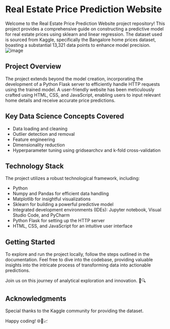# Real Estate Price Prediction Website

Welcome to the Real Estate Price Prediction Website project repository! This project provides a comprehensive guide on constructing a predictive model for real estate prices using sklearn and linear regression. The dataset used is sourced from Kaggle, specifically the Bangalore home prices dataset, boasting a substantial 13,321 data points to enhance model precision.
![image](https://github.com/isanthosh2004/Real_estate_price_predictor/assets/112749784/bee08c11-8fcc-4f66-a858-214c95c51e4d)


## Project Overview

The project extends beyond the model creation, incorporating the development of a Python Flask server to efficiently handle HTTP requests using the trained model. A user-friendly website has been meticulously crafted using HTML, CSS, and JavaScript, enabling users to input relevant home details and receive accurate price predictions.

## Key Data Science Concepts Covered

- Data loading and cleaning
- Outlier detection and removal
- Feature engineering
- Dimensionality reduction
- Hyperparameter tuning using gridsearchcv and k-fold cross-validation

## Technology Stack

The project utilizes a robust technological framework, including:

- Python
- Numpy and Pandas for efficient data handling
- Matplotlib for insightful visualizations
- Sklearn for building a powerful predictive model
- Integrated development environments (IDEs): Jupyter notebook, Visual Studio Code, and PyCharm
- Python Flask for setting up the HTTP server
- HTML, CSS, and JavaScript for an intuitive user interface

## Getting Started

To explore and run the project locally, follow the steps outlined in the documentation. Feel free to dive into the codebase, providing valuable insights into the intricate process of transforming data into actionable predictions.

Join us on this journey of analytical exploration and innovation. 🚀🔍

## Acknowledgments

Special thanks to the Kaggle community for providing the dataset.

Happy coding! 🌐🏡📈
